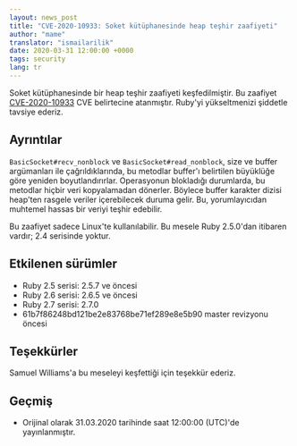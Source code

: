 ```yaml
---
layout: news_post
title: "CVE-2020-10933: Soket kütüphanesinde heap teşhir zaafiyeti"
author: "mame"
translator: "ismailarilik"
date: 2020-03-31 12:00:00 +0000
tags: security
lang: tr
---
```


Soket kütüphanesinde bir heap teşhir zaafiyeti keşfedilmiştir.
Bu zaafiyet [CVE-2020-10933](http://cve.mitre.org/cgi-bin/cvename.cgi?name=CVE-2020-10933) CVE belirtecine atanmıştır.
Ruby'yi yükseltmenizi şiddetle tavsiye ederiz.

## Ayrıntılar

`BasicSocket#recv_nonblock` ve `BasicSocket#read_nonblock`, size ve buffer argümanları ile çağrıldıklarında, bu metodlar buffer'ı belirtilen büyüklüğe göre yeniden boyutlandırırlar.
Operasyonun blokladığı durumlarda, bu metodlar hiçbir veri kopyalamadan dönerler.
Böylece buffer karakter dizisi heap'ten rasgele veriler içerebilecek duruma gelir.
Bu, yorumlayıcıdan muhtemel hassas bir veriyi teşhir edebilir.

Bu zaafiyet sadece Linux'te kullanılabilir.
Bu mesele Ruby 2.5.0'dan itibaren vardır; 2.4 serisinde yoktur.

## Etkilenen sürümler

* Ruby 2.5 serisi: 2.5.7 ve öncesi
* Ruby 2.6 serisi: 2.6.5 ve öncesi
* Ruby 2.7 serisi: 2.7.0
* 61b7f86248bd121be2e83768be71ef289e8e5b90 master revizyonu öncesi

## Teşekkürler

Samuel Williams'a bu meseleyi keşfettiği için teşekkür ederiz.

## Geçmiş

* Orijinal olarak 31.03.2020 tarihinde saat 12:00:00 (UTC)'de yayınlanmıştır.
